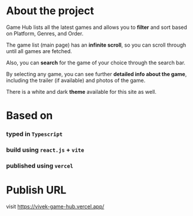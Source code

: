 # About the project

Game Hub lists all the latest games and allows you to **filter** and sort based on Platform, Genres, and Order.

The game list (main page) has an **infinite scroll**, so you can scroll through until all games are fetched.

Also, you can **search** for the game of your choice through the search bar.

By selecting any game, you can see further **detailed info about the game**, including the trailer (if available) and photos of the game.

There is a white and dark **theme** available for this site as well.


# Based on

### typed in `Typescript`
### build using `react.js` + `vite`
### published using `vercel`


# Publish URL

visit https://vivek-game-hub.vercel.app/

